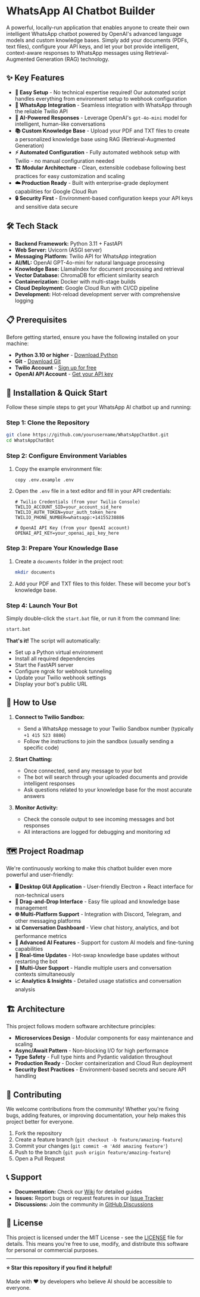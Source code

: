 # WhatsApp AI Chatbot Builder

A powerful, locally-run application that enables anyone to create their own intelligent WhatsApp chatbot powered by OpenAI's advanced language models and custom knowledge bases. Simply add your documents (PDFs, text files), configure your API keys, and let your bot provide intelligent, context-aware responses to WhatsApp messages using Retrieval-Augmented Generation (RAG) technology.

## ✨ Key Features

- **🚀 Easy Setup** - No technical expertise required! Our automated script handles everything from environment setup to webhook configuration
- **📱 WhatsApp Integration** - Seamless integration with WhatsApp through the reliable Twilio API
- **🤖 AI-Powered Responses** - Leverage OpenAI's `gpt-4o-mini` model for intelligent, human-like conversations
- **📚 Custom Knowledge Base** - Upload your PDF and TXT files to create a personalized knowledge base using RAG (Retrieval-Augmented Generation)
- **⚡ Automated Configuration** - Fully automated webhook setup with Twilio - no manual configuration needed
- **🏗️ Modular Architecture** - Clean, extensible codebase following best practices for easy customization and scaling
- **☁️ Production Ready** - Built with enterprise-grade deployment capabilities for Google Cloud Run
- **🔒 Security First** - Environment-based configuration keeps your API keys and sensitive data secure

## 🛠️ Tech Stack

- **Backend Framework:** Python 3.11 + FastAPI
- **Web Server:** Uvicorn (ASGI server)
- **Messaging Platform:** Twilio API for WhatsApp integration
- **AI/ML:** OpenAI GPT-4o-mini for natural language processing
- **Knowledge Base:** LlamaIndex for document processing and retrieval
- **Vector Database:** ChromaDB for efficient similarity search
- **Containerization:** Docker with multi-stage builds
- **Cloud Deployment:** Google Cloud Run with CI/CD pipeline
- **Development:** Hot-reload development server with comprehensive logging

## 📋   Prerequisites

Before getting started, ensure you have the following installed on your machine:

- **Python 3.10 or higher** - [Download Python](https://www.python.org/downloads/)
- **Git** - [Download Git](https://git-scm.com/downloads)
- **Twilio Account** - [Sign up for free](https://www.twilio.com/try-twilio)
- **OpenAI API Account** - [Get your API key](https://platform.openai.com/api-keys)

## 🚀 Installation & Quick Start

Follow these simple steps to get your WhatsApp AI chatbot up and running:

### Step 1: Clone the Repository
```bash
git clone https://github.com/yourusername/WhatsAppChatBot.git
cd WhatsAppChatBot
```

### Step 2: Configure Environment Variables
1. Copy the example environment file:
   ```bash
   copy .env.example .env
   ```
2. Open the `.env` file in a text editor and fill in your API credentials:
   ```env
   # Twilio Credentials (from your Twilio Console)
   TWILIO_ACCOUNT_SID=your_account_sid_here
   TWILIO_AUTH_TOKEN=your_auth_token_here
   TWILIO_PHONE_NUMBER=whatsapp:+14155238886

   # OpenAI API Key (from your OpenAI account)
   OPENAI_API_KEY=your_openai_api_key_here
   ```

### Step 3: Prepare Your Knowledge Base
1. Create a `documents` folder in the project root: 
   ```bash
   mkdir documents
   ```
2. Add your PDF and TXT files to this folder. These will become your bot's knowledge base.

### Step 4: Launch Your Bot
Simply double-click the `start.bat` file, or run it from the command line:
```bash
start.bat
```

**That's it!** The script will automatically:
- Set up a Python virtual environment
- Install all required dependencies
- Start the FastAPI server
- Configure ngrok for webhook tunneling
- Update your Twilio webhook settings
- Display your bot's public URL

## 📱 How to Use

1. **Connect to Twilio Sandbox:**
   - Send a WhatsApp message to your Twilio Sandbox number (typically `+1 415 523 8886`)
   - Follow the instructions to join the sandbox (usually sending a specific code)

2. **Start Chatting:**
   - Once connected, send any message to your bot
   - The bot will search through your uploaded documents and provide intelligent responses
   - Ask questions related to your knowledge base for the most accurate answers

3. **Monitor Activity:**
   - Check the console output to see incoming messages and bot responses
   - All interactions are logged for debugging and monitoring xd
   


## 🗺️ Project Roadmap

We're continuously working to make this chatbot builder even more powerful and user-friendly:

- **🖥️ Desktop GUI Application** - User-friendly Electron + React interface for non-technical users
- **📁 Drag-and-Drop Interface** - Easy file upload and knowledge base management
- **🌐 Multi-Platform Support** - Integration with Discord, Telegram, and other messaging platforms
- **📊 Conversation Dashboard** - View chat history, analytics, and bot performance metrics
- **🧠 Advanced AI Features** - Support for custom AI models and fine-tuning capabilities
- **🔄 Real-time Updates** - Hot-swap knowledge base updates without restarting the bot
- **👥 Multi-User Support** - Handle multiple users and conversation contexts simultaneously
- **📈 Analytics & Insights** - Detailed usage statistics and conversation analysis

## 🏗️ Architecture

This project follows modern software architecture principles:

- **Microservices Design** - Modular components for easy maintenance and scaling
- **Async/Await Pattern** - Non-blocking I/O for high performance
- **Type Safety** - Full type hints and Pydantic validation throughout
- **Production Ready** - Docker containerization and Cloud Run deployment
- **Security Best Practices** - Environment-based secrets and secure API handling

## 🤝 Contributing

We welcome contributions from the community! Whether you're fixing bugs, adding features, or improving documentation, your help makes this project better for everyone.

1. Fork the repository
2. Create a feature branch (`git checkout -b feature/amazing-feature`)
3. Commit your changes (`git commit -m 'Add amazing feature'`)
4. Push to the branch (`git push origin feature/amazing-feature`)
5. Open a Pull Request

## 📞 Support

- **Documentation:** Check our [Wiki](https://github.com/yourusername/WhatsAppChatBot/wiki) for detailed guides
- **Issues:** Report bugs or request features in our [Issue Tracker](https://github.com/yourusername/WhatsAppChatBot/issues)
- **Discussions:** Join the community in [GitHub Discussions](https://github.com/yourusername/WhatsAppChatBot/discussions)

## 📄 License

This project is licensed under the MIT License - see the [LICENSE](LICENSE) file for details. This means you're free to use, modify, and distribute this software for personal or commercial purposes.

---

**⭐ Star this repository if you find it helpful!**

Made with ❤️ by developers who believe AI should be accessible to everyone. 